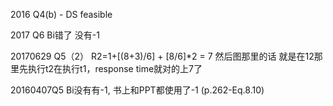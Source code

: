 2016 Q4(b) - DS feasible

2017 Q6 Bi错了 没有-1

20170629 Q5（2） R2=1+[(8+3)/6] + [8/6]*2 = 7 然后图那里的话 就是在12那里先执行t2在执行t1，response time就对的上7了

20160407Q5 Bi没有有-1, 书上和PPT都使用了-1 (p.262-Eq.8.10) 

